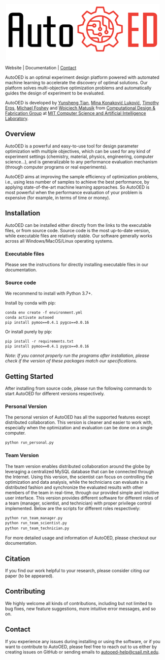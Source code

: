 <div style="text-align:center">
<img width="500" height="180" src="docs/source/_static/logo.png">
</div>

Website | Documentation | [Contact](mailto:autooed-help@csail.mit.edu)

AutoOED is an optimal experiment design platform powered with automated machine learning to accelerate the discovery of optimal solutions. Our platform solves multi-objective optimization problems and automatically guides the design of experiment to be evaluated.

AutoOED is developed by [Yunsheng Tian](https://www.yunshengtian.com/), [Mina Konaković Luković](http://people.csail.mit.edu/mina/), [Timothy Erps](https://www.linkedin.com/in/timothy-erps-15622a49/), [Michael Foshey](https://www.linkedin.com/in/michael-foshey/) and [Wojciech Matusik](https://cdfg.mit.edu/wojciech) from [Computational Design & Fabrication Group](https://cdfg.mit.edu/) at [MIT Computer Science and Artificial Intelligence Laboratory](https://www.csail.mit.edu/).

## Overview

AutoOED is a powerful and easy-to-use tool for design parameter optimization with multiple objectives, which can be used for any kind of experiment settings (chemistry, material, physics, engineering, computer science…), and is generalizable to any performance evaluation mechanism (through computer programs or real experiments).

AutoOED aims at improving the sample efficiency of optimization problems, i.e., using less number of samples to achieve the best performance, by applying state-of-the-art machine learning approaches. So AutoOED is most powerful when the performance evaluation of your problem is expensive (for example, in terms of time or money).

## Installation

AutoOED can be installed either directly from the links to the executable files, or from source code. Source code is the most up-to-date version, while executable files are relatively stable. Our software generally works across all Windows/MacOS/Linux operating systems.

### Executable files

Please see the instructions for directly installing executable files in our documentation.

### Source code

We recommend to install with Python 3.7+.

Install by conda with pip:

```
conda env create -f environment.yml
conda activate autooed
pip install pymoo==0.4.1 pygco==0.0.16
```

Or install purely by pip:

```
pip install -r requirements.txt
pip install pymoo==0.4.1 pygco==0.0.16
```

*Note: If you cannot properly run the programs after installation, please check if the version of these packages match our specifications.*

## Getting Started

After installing from source code, please run the following commands to start AutoOED for different versions respectively.

### Personal Version

The personal version of AutoOED has all the supported features except distributed collaboration. This version is cleaner and easier to work with, especially when the optimization and evaluation can be done on a single computer.

```bash
python run_personal.py
```

### Team Version

The team version enables distributed collaboration around the globe by leveraging a centralized MySQL database that can be connected through the Internet. Using this version, the scientist can focus on controlling the optimization and data analysis, while the technicians can evaluate in a distributed fashion and synchronize the evaluated results with other members of the team in real-time, through our provided simple and intuitive user interface. This version provides different software for different roles of a team (manager, scientist, and technician) with proper privilege control implemented. Below are the scripts for different roles respectively:

```bash
python run_team_manager.py
python run_team_scientist.py
python run_team_technician.py
```

For more detailed usage and information of AutoOED, please checkout our documentation.

## Citation

If you find our work helpful to your research, please consider citing our paper (to be appeared).

## Contributing

We highly welcome all kinds of contributions, including but not limited to bug fixes, new feature suggestions, more intuitive error messages, and so on.

## Contact

If you experience any issues during installing or using the software, or if you want to contribute to AutoOED, please feel free to reach out to us either by creating issues on GitHub or sending emails to autooed-help@csail.mit.edu.